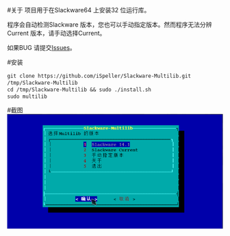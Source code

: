#关于
项目用于在Slackware64 上安装32 位运行库。

程序会自动检测Slackware 版本，您也可以手动指定版本。然而程序无法分辨Current 版本，请手动选择Current。

如果BUG 请提交[Issues][id_Issues]。

[id_Issues]: https://github.com/iSpeller/Slackware-Multilib/issues "点此提交问题"

#安装
```
git clone https://github.com/iSpeller/Slackware-Multilib.git /tmp/Slackware-Multilib
cd /tmp/Slackware-Multilib && sudo ./install.sh
sudo multilib
```

#截图
![截图1](screenshots/screenshot1.png?raw=true)

